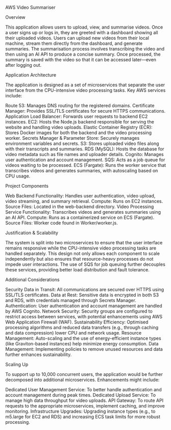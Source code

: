 AWS Video Summariser

Overview

This application allows users to upload, view, and summarise videos. Once a user signs up or logs in, they are greeted with a dashboard showing all their uploaded videos. Users can upload new videos from their local machine, stream them directly from the dashboard, and generate summaries. The summarisation process involves transcribing the video and then using an AI API to produce a concise summary. Once processed, the summary is saved with the video so that it can be accessed later—even after logging out.


Application Architecture

The application is designed as a set of microservices that separate the user interface from the CPU-intensive video processing tasks. Key AWS services include:

Route 53: Manages DNS routing for the registered domains.
Certificate Manager: Provides SSL/TLS certificates for secure HTTPS communications.
Application Load Balancer: Forwards user requests to backend EC2 instances.
EC2: Hosts the Node.js backend responsible for serving the website and handling video uploads.
Elastic Container Registry (ECR): Stores Docker images for both the backend and the video processing worker.
Secrets Manager & Parameter Store: Securely manages environment variables and secrets.
S3: Stores uploaded video files along with their transcripts and summaries.
RDS (MySQL): Hosts the database for video metadata such as file names and uploader details.
Cognito: Manages user authentication and account management.
SQS: Acts as a job queue for videos waiting to be processed.
ECS (Fargate): Runs the worker service that transcribes videos and generates summaries, with autoscaling based on CPU usage.

Project Components

Web Backend
Functionality:
Handles user authentication, video upload, video streaming, and summary retrieval.
Compute:
Runs on EC2 instances.
Source Files:
Located in the web-backend directory.
Video Processing Service
Functionality:
Transcribes videos and generates summaries using an AI API.
Compute:
Runs as a containerized service on ECS (Fargate).
Source Files:
Worker code found in Worker/worker.js.


Justification & Scalability

The system is split into two microservices to ensure that the user interface remains responsive while the CPU-intensive video processing tasks are handled separately. This design not only allows each component to scale independently but also ensures that resource-heavy processes do not impede user interactions. The use of SQS for job queuing further decouples these services, providing better load distribution and fault tolerance.



Additional Considerations

Security
Data in Transit:
All communications are secured over HTTPS using SSL/TLS certificates.
Data at Rest:
Sensitive data is encrypted in both S3 and RDS, with credentials managed through Secrets Manager.
Authentication:
User authentication and account management are handled by AWS Cognito.
Network Security:
Security groups are configured to restrict access between services, with potential enhancements using AWS Web Application Firewall (WAF).
Sustainability
Efficiency:
Optimised processing algorithms and reduced data transfers (e.g., through caching and data compression) lower CPU and network usage.
Resource Management:
Auto-scaling and the use of energy-efficient instance types (like Graviton-based instances) help minimize energy consumption.
Data Management:
Implementing policies to remove unused resources and data further enhances sustainability.



Scaling Up

To support up to 10,000 concurrent users, the application would be further decomposed into additional microservices. Enhancements might include:

Dedicated User Management Service: To better handle authentication and account management during peak times.
Dedicated Upload Service: To manage high data throughput for video uploads.
API Gateway: To route API requests to the appropriate microservices, implement caching, and improve monitoring.
Infrastructure Upgrades: Upgrading instance types (e.g., to m5.large for EC2 and RDS) and increasing ECS task limits for more robust processing.
